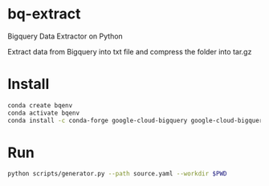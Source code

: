 # bq-extract
Bigquery Data Extractor on Python

Extract data from Bigquery into txt file and compress the folder into tar.gz

# Install
```bash
conda create bqenv
conda activate bqenv
conda install -c conda-forge google-cloud-bigquery google-cloud-bigquery-storage pandas pyarrow pyyaml
```

# Run
```bash
python scripts/generator.py --path source.yaml --workdir $PWD
```
